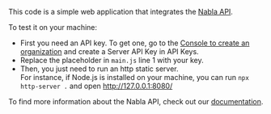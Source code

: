 This code is a simple web application that integrates the [Nabla API](https://www.nabla.com/). 

To test it on your machine:
- First you need an API key. To get one, go to the [Console to create an organization](https://pro.nabla.com/copilot-api-signup) and create a Server API Key in API Keys.
- Replace the placeholder in `main.js` line 1 with your key. 
- Then, you just need to run an http static server.  
  For instance, if Node.js is installed on your machine, you can run `npx http-server .` and open http://127.0.0.1:8080/

To find more information about the Nabla API, check out our [documentation](https://docs.nabla.com).
